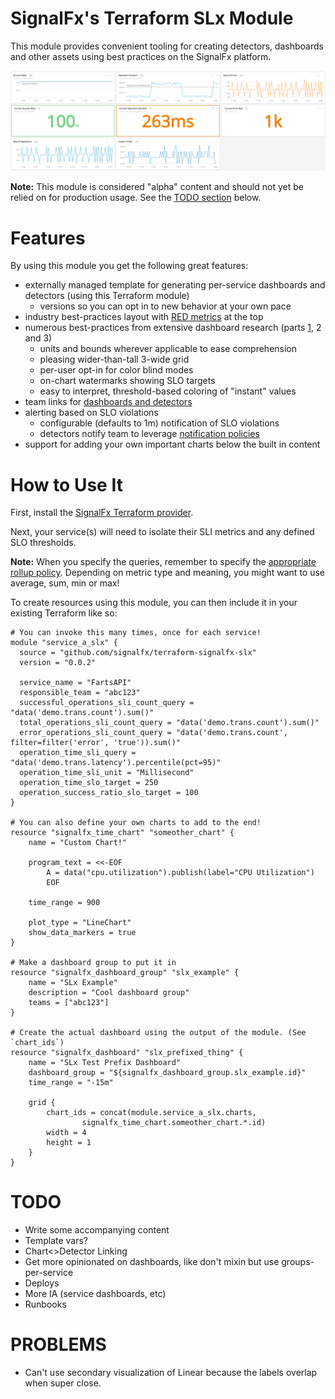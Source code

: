 # SignalFx's Terraform SLx Module

This module provides convenient tooling for creating detectors, dashboards and other assets using best practices on the SignalFx platform.

![Example Dashboard](images/example.png?raw=true)

**Note:** This module is considered "alpha" content and should not yet be relied on for production usage. See the [TODO section](#TODO) below.

# Features

By using this module you get the following great features:

* externally managed template for generating per-service dashboards and detectors (using this Terraform module)
  * versions so you can opt in to new behavior at your own pace
* industry best-practices layout with [RED metrics](https://www.weave.works/blog/the-red-method-key-metrics-for-microservices-architecture/) at the top
* numerous best-practices from extensive dashboard research (parts [1](http://onemogin.com/observability/dashboards/practitioners-guide-to-system-dashboard-design.html), 2 and 3)
  * units and bounds wherever applicable to ease comprehension
  * pleasing wider-than-tall 3-wide grid
  * per-user opt-in for color blind modes
  * on-chart watermarks showing SLO targets
  * easy to interpret, threshold-based coloring of "instant" values
* team links for [dashboards and detectors](https://docs.signalfx.com/en/latest/managing/teams/link-content.html)
* alerting based on SLO violations
  * configurable (defaults to 1m) notification of SLO violations
  * detectors notify team to leverage [notification policies](https://docs.signalfx.com/en/latest/managing/teams/team-notifications.html)
* support for adding your own important charts below the built in content

# How to Use It

First, install the [SignalFx Terraform provider](https://github.com/signalfx/terraform-provider-signalfx).

Next, your service(s) will need to isolate their SLI metrics and any defined SLO thresholds.

**Note:** When you specify the queries, remember to specify the [appropriate rollup policy](https://docs.signalfx.com/en/latest/reference/analytics-docs/intro-analytics.html#rollup-policies). Depending on metric type and meaning, you might want to use average, sum, min or max!

To create resources using this module, you can then include it in your existing Terraform like so:

```
# You can invoke this many times, once for each service!
module "service_a_slx" {
  source = "github.com/signalfx/terraform-signalfx-slx"
  version = "0.0.2"

  service_name = "FartsAPI"
  responsible_team = "abc123"
  successful_operations_sli_count_query = "data('demo.trans.count').sum()"
  total_operations_sli_count_query = "data('demo.trans.count').sum()"
  error_operations_sli_count_query = "data('demo.trans.count', filter=filter('error', 'true')).sum()"
  operation_time_sli_query = "data('demo.trans.latency').percentile(pct=95)"
  operation_time_sli_unit = "Millisecond"
  operation_time_slo_target = 250
  operation_success_ratio_slo_target = 100
}

# You can also define your own charts to add to the end!
resource "signalfx_time_chart" "someother_chart" {
    name = "Custom Chart!"

    program_text = <<-EOF
        A = data("cpu.utilization").publish(label="CPU Utilization")
        EOF

    time_range = 900

    plot_type = "LineChart"
    show_data_markers = true
}

# Make a dashboard group to put it in
resource "signalfx_dashboard_group" "slx_example" {
    name = "SLx Example"
    description = "Cool dashboard group"
    teams = ["abc123"]
}

# Create the actual dashboard using the output of the module. (See `chart_ids`)
resource "signalfx_dashboard" "slx_prefixed_thing" {
    name = "SLx Test Prefix Dashboard"
    dashboard_group = "${signalfx_dashboard_group.slx_example.id}"
    time_range = "-15m"

    grid {
        chart_ids = concat(module.service_a_slx.charts,
                signalfx_time_chart.someother_chart.*.id)
        width = 4
        height = 1
    }
}
```

# TODO

* Write some accompanying content
* Template vars?
* Chart<>Detector Linking
* Get more opinionated on dashboards, like don't mixin but use groups-per-service
* Deploys
* More IA (service dashboards, etc)
* Runbooks

# PROBLEMS

* Can't use secondary visualization of Linear because the labels overlap when super close.
